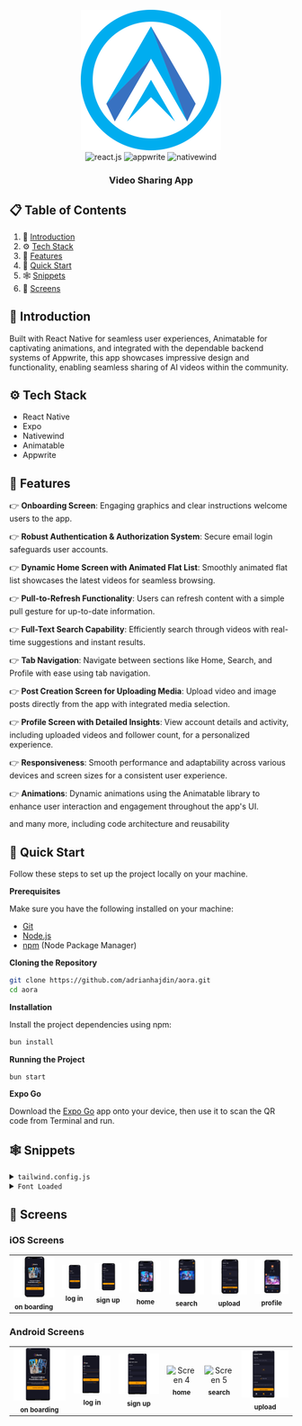 <div align="center">
  <br />
    <a href="www.qpmatrix.tech" target="_blank">
      <img src="./screenshoots/QPMatrix-Logo.svg" alt="QPMatrix Logo" width="250px" height="250px">
    </a>
  <br />

  <div>
    <img src="https://img.shields.io/badge/-React_Native-black?style=for-the-badge&logoColor=white&logo=react&color=61DAFB" alt="react.js" />
    <img src="https://img.shields.io/badge/-Appwrite-black?style=for-the-badge&logoColor=white&logo=appwrite&color=FD366E" alt="appwrite" />
    <img src="https://img.shields.io/badge/NativeWind-black?style=for-the-badge&logoColor=white&logo=tailwindcss&color=06B6D4" alt="nativewind" />
  </div>

  <h3 align="center">Video Sharing App</h3>


</div>

## 📋 <a name="table">Table of Contents</a>

1. 🤖 [Introduction](#introduction)
2. ⚙️ [Tech Stack](#tech-stack)
3. 🔋 [Features](#features)
4. 🤸 [Quick Start](#quick-start)
5. 🕸️ [Snippets](#snippets)
6. 🚀  [Screens](#-screens)






## <a name="introduction">🤖 Introduction</a>

Built with React Native for seamless user experiences, Animatable for captivating animations, and integrated with the dependable backend systems of Appwrite, 
this app showcases impressive design and functionality, enabling seamless sharing of AI videos within the community.



## <a name="tech-stack">⚙️ Tech Stack</a>

- React Native
- Expo
- Nativewind
- Animatable
- Appwrite

## <a name="features">🔋 Features</a>

👉 **Onboarding Screen**: Engaging graphics and clear instructions welcome users to the app.

👉 **Robust Authentication & Authorization System**: Secure email login safeguards user accounts.

👉 **Dynamic Home Screen with Animated Flat List**: Smoothly animated flat list showcases the latest videos for seamless browsing.

👉 **Pull-to-Refresh Functionality**: Users can refresh content with a simple pull gesture for up-to-date information.

👉 **Full-Text Search Capability**: Efficiently search through videos with real-time suggestions and instant results.

👉 **Tab Navigation**: Navigate between sections like Home, Search, and Profile with ease using tab navigation.

👉 **Post Creation Screen for Uploading Media**: Upload video and image posts directly from the app with integrated media selection.

👉 **Profile Screen with Detailed Insights**: View account details and activity, including uploaded videos and follower count, for a personalized experience.

👉 **Responsiveness**: Smooth performance and adaptability across various devices and screen sizes for a consistent user experience.

👉 **Animations**: Dynamic animations using the Animatable library to enhance user interaction and engagement throughout the app's UI.

and many more, including code architecture and reusability 

## <a name="quick-start">🤸 Quick Start</a>

Follow these steps to set up the project locally on your machine.

**Prerequisites**

Make sure you have the following installed on your machine:

- [Git](https://git-scm.com/)
- [Node.js](https://nodejs.org/en)
- [npm](https://www.npmjs.com/) (Node Package Manager)

**Cloning the Repository**

```bash
git clone https://github.com/adrianhajdin/aora.git
cd aora
```
**Installation**

Install the project dependencies using npm:

```bash
bun install
```

**Running the Project**

```bash
bun start
```

**Expo Go**

Download the [Expo Go](https://expo.dev/go) app onto your device, then use it to scan the QR code from Terminal and run.

## <a name="snippets">🕸️ Snippets</a>

<details>
<summary><code>tailwind.config.js</code></summary>

```javascript
/** @type {import('tailwindcss').Config} */
module.exports = {
  content: ["./app/**/*.{js,jsx,ts,tsx}", "./components/**/*.{js,jsx,ts,tsx}"],
  theme: {
    extend: {
      colors: {
        primary: "#161622",
        secondary: {
          DEFAULT: "#FF9C01",
          100: "#FF9001",
          200: "#FF8E01",
        },
        black: {
          DEFAULT: "#000",
          100: "#1E1E2D",
          200: "#232533",
        },
        gray: {
          100: "#CDCDE0",
        },
      },
      fontFamily: {
        pthin: ["Poppins-Thin", "sans-serif"],
        pextralight: ["Poppins-ExtraLight", "sans-serif"],
        plight: ["Poppins-Light", "sans-serif"],
        pregular: ["Poppins-Regular", "sans-serif"],
        pmedium: ["Poppins-Medium", "sans-serif"],
        psemibold: ["Poppins-SemiBold", "sans-serif"],
        pbold: ["Poppins-Bold", "sans-serif"],
        pextrabold: ["Poppins-ExtraBold", "sans-serif"],
        pblack: ["Poppins-Black", "sans-serif"],
      },
    },
  },
  plugins: [],
};
```

</details>

<details>
<summary><code>Font Loaded</code></summary>

```javascript
const [fontsLoaded, error] = useFonts({
  "Poppins-Black": require("../assets/fonts/Poppins-Black.ttf"),
  "Poppins-Bold": require("../assets/fonts/Poppins-Bold.ttf"),
  "Poppins-ExtraBold": require("../assets/fonts/Poppins-ExtraBold.ttf"),
  "Poppins-ExtraLight": require("../assets/fonts/Poppins-ExtraLight.ttf"),
  "Poppins-Light": require("../assets/fonts/Poppins-Light.ttf"),
  "Poppins-Medium": require("../assets/fonts/Poppins-Medium.ttf"),
  "Poppins-Regular": require("../assets/fonts/Poppins-Regular.ttf"),
  "Poppins-SemiBold": require("../assets/fonts/Poppins-SemiBold.ttf"),
  "Poppins-Thin": require("../assets/fonts/Poppins-Thin.ttf"),
});

useEffect(() => {
  if (error) throw error;

  if (fontsLoaded) {
    SplashScreen.hideAsync();
  }
}, [fontsLoaded, error]);

if (!fontsLoaded && !error) {
  return null;
}
```

</details>





## <a name="screen-shoots">🚀 Screens</a>

### iOS Screens

<table>
  <tr>
    <td align="center">
      <img src="./screenshoots/ios/on-boarding.svg" width="250px;" alt="Screen 1"/><br />
      <sub><b>on boarding</b></sub>
    </td>
    <td align="center">
      <img src="./screenshoots/ios/log-in.svg" width="250px;" alt="Screen 2"/><br />
      <sub><b>log in</b></sub>
    </td>
    <td align="center">
      <img src="./screenshoots/ios/sign-up.svg" width="250px;" alt="Screen 3"/><br />
      <sub><b>sign up</b></sub>
    </td>
    <td align="center">
      <img src="./screenshoots/ios/home.svg" width="250px;" alt="Screen 4"/><br />
      <sub><b>home</b></sub>
    </td>
    <td align="center">
      <img src="./screenshoots/ios/serach.svg" width="250px;" alt="Screen 5"/><br />
      <sub><b>search</b></sub>
    </td>
    <td align="center">
      <img src="./screenshoots/ios/upload.svg" width="250px;" alt="Screen 6"/><br />
      <sub><b>upload</b></sub>
    </td>
    <td align="center">
      <img src="./screenshoots/ios/profile.svg" width="250px;" alt="Screen 7"/><br />
      <sub><b>profile</b></sub>
    </td>
 
  </tr>
</table>

### Android Screens

<table>
  <tr>
    <td align="center">
      <img src="./screenshoots/android/on-boarding.svg" width="250px;" alt="Screen 1"/><br />
      <sub><b>on boarding</b></sub>
    </td>
    <td align="center">
      <img src="./screenshoots/android/log-in.svg" width="250px;" alt="Screen 2"/><br />
      <sub><b>log in</b></sub>
    </td>
    <td align="center">
      <img src="./screenshoots/android/sign-up.svg" width="250px;" alt="Screen 3"/><br />
      <sub><b>sign up</b></sub>
    </td>
    <td align="center">
      <img src="./screenshoots/android/home.svg" width="250px;" alt="Screen 4"/><br />
      <sub><b>home</b></sub>
    </td>
    <td align="center">
      <img src="./screenshoots/android/serach.svg" width="250px;" alt="Screen 5"/><br />
      <sub><b>search</b></sub>
    </td>
    <td align="center">
      <img src="./screenshoots/android/upload.svg" width="250px;" alt="Screen 6"/><br />
      <sub><b>upload</b></sub>
    </td>
 
 
  </tr>
</table>
  


#